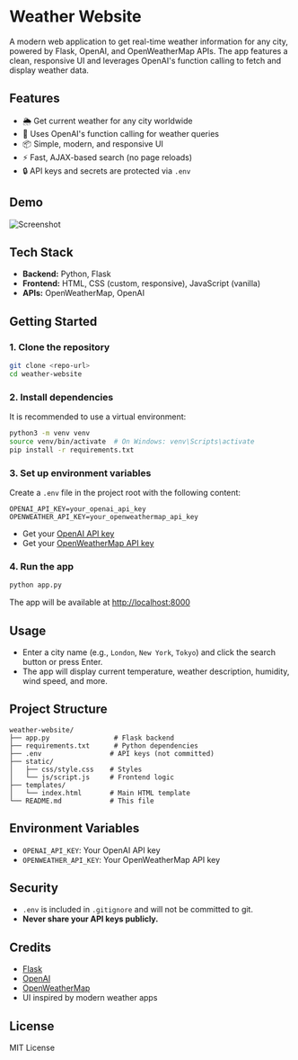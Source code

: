 # Weather Website

A modern web application to get real-time weather information for any city, powered by Flask, OpenAI, and OpenWeatherMap APIs. The app features a clean, responsive UI and leverages OpenAI's function calling to fetch and display weather data.

## Features
- 🌦️ Get current weather for any city worldwide
- 🤖 Uses OpenAI's function calling for weather queries
- 📦 Simple, modern, and responsive UI
- ⚡ Fast, AJAX-based search (no page reloads)
- 🔒 API keys and secrets are protected via `.env`

## Demo
![Screenshot](screenshot.png) <!-- Add a screenshot if available -->

## Tech Stack
- **Backend:** Python, Flask
- **Frontend:** HTML, CSS (custom, responsive), JavaScript (vanilla)
- **APIs:** OpenWeatherMap, OpenAI

## Getting Started

### 1. Clone the repository
```bash
git clone <repo-url>
cd weather-website
```

### 2. Install dependencies
It is recommended to use a virtual environment:
```bash
python3 -m venv venv
source venv/bin/activate  # On Windows: venv\Scripts\activate
pip install -r requirements.txt
```

### 3. Set up environment variables
Create a `.env` file in the project root with the following content:
```env
OPENAI_API_KEY=your_openai_api_key
OPENWEATHER_API_KEY=your_openweathermap_api_key
```
- Get your [OpenAI API key](https://platform.openai.com/account/api-keys)
- Get your [OpenWeatherMap API key](https://home.openweathermap.org/api_keys)

### 4. Run the app
```bash
python app.py
```
The app will be available at [http://localhost:8000](http://localhost:8000)

## Usage
- Enter a city name (e.g., `London`, `New York`, `Tokyo`) and click the search button or press Enter.
- The app will display current temperature, weather description, humidity, wind speed, and more.

## Project Structure
```
weather-website/
├── app.py                # Flask backend
├── requirements.txt      # Python dependencies
├── .env                 # API keys (not committed)
├── static/
│   ├── css/style.css    # Styles
│   └── js/script.js     # Frontend logic
├── templates/
│   └── index.html       # Main HTML template
└── README.md            # This file
```

## Environment Variables
- `OPENAI_API_KEY`: Your OpenAI API key
- `OPENWEATHER_API_KEY`: Your OpenWeatherMap API key

## Security
- `.env` is included in `.gitignore` and will not be committed to git.
- **Never share your API keys publicly.**

## Credits
- [Flask](https://flask.palletsprojects.com/)
- [OpenAI](https://openai.com/)
- [OpenWeatherMap](https://openweathermap.org/)
- UI inspired by modern weather apps

## License
MIT License
